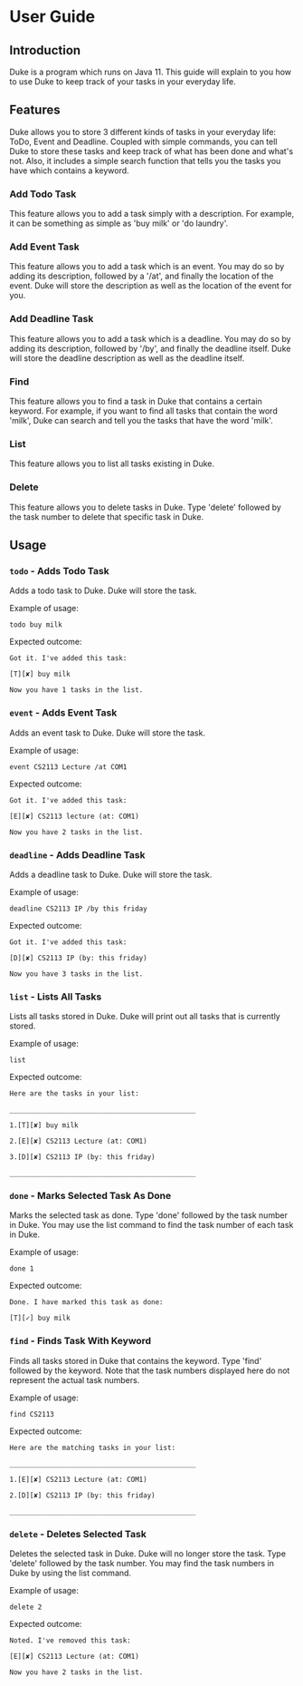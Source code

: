 # User Guide

## Introduction
Duke is a program which runs on Java 11. This guide will explain to you how to use Duke to keep track of your tasks in your everyday life.

## Features 
Duke allows you to store 3 different kinds of tasks in your everyday life: ToDo, Event and Deadline. Coupled with simple commands, you can tell Duke to store these tasks and keep track of what has been done and what's not. Also, it includes a simple search function that tells you the tasks you have which contains a keyword.

### Add Todo Task
This feature allows you to add a task simply with a description. For example, it can be something as simple as 'buy milk' or 'do laundry'.

### Add Event Task
This feature allows you to add a task which is an event. You may do so by adding its description, followed by a '/at', and finally the location of the event. Duke will store the description as well as the location of the event for you.

### Add Deadline Task
This feature allows you to add a task which is a deadline. You may do so by adding its description, followed by '/by', and finally the deadline itself. Duke will store the deadline description as well as the deadline itself.

### Find
This feature allows you to find a task in Duke that contains a certain keyword. For example, if you want to find all tasks that contain the word 'milk', Duke can search and tell you the tasks that have the word 'milk'.

### List
This feature allows you to list all tasks existing in Duke.

### Delete
This feature allows you to delete tasks in Duke. Type 'delete' followed by the task number to delete that specific task in Duke.

## Usage

### `todo` - Adds Todo Task

Adds a todo task to Duke. Duke will store the task.

Example of usage: 

`todo buy milk`

Expected outcome:

`Got it. I've added this task:`
   
`[T][✘] buy milk`

`Now you have 1 tasks in the list.`

### `event` - Adds Event Task

Adds an event task to Duke. Duke will store the task.

Example of usage: 

`event CS2113 Lecture /at COM1`

Expected outcome:

`Got it. I've added this task:`
    
`[E][✘] CS2113 lecture (at: COM1)`
 
`Now you have 2 tasks in the list.`
 
 
### `deadline` - Adds Deadline Task

Adds a deadline task to Duke. Duke will store the task.

Example of usage: 

`deadline CS2113 IP /by this friday`

Expected outcome:

`Got it. I've added this task:`
    
`[D][✘] CS2113 IP (by: this friday)`
 
`Now you have 3 tasks in the list.`

### `list` - Lists All Tasks

Lists all tasks stored in Duke. Duke will print out all tasks that is currently stored.

Example of usage:

`list`

Expected outcome:

`Here are the tasks in your list:`

`______________________________________________`

`1.[T][✘] buy milk`

`2.[E][✘] CS2113 Lecture (at: COM1)`

`3.[D][✘] CS2113 IP (by: this friday)`

`______________________________________________`

### `done` - Marks Selected Task As Done

Marks the selected task as done. Type 'done' followed by the task number in Duke. You may use the list command to find the task number of each task in Duke.

Example of usage:

`done 1`

Expected outcome:

`Done. I have marked this task as done:`

`[T][✓] buy milk`

### `find` - Finds Task With Keyword

Finds all tasks stored in Duke that contains the keyword. Type 'find' followed by the keyword. Note that the task numbers displayed here do not represent the actual task numbers.

Example of usage:

`find CS2113`

Expected outcome:

`Here are the matching tasks in your list:`

`______________________________________________`

`1.[E][✘] CS2113 Lecture (at: COM1)`

`2.[D][✘] CS2113 IP (by: this friday)`

`______________________________________________`
 
### `delete` - Deletes Selected Task

Deletes the selected task in Duke. Duke will no longer store the task. Type 'delete' followed by the task number. You may find the task numbers in Duke by using the list command.

Example of usage:

`delete 2`

Expected outcome:

`Noted. I've removed this task:`

`[E][✘] CS2113 Lecture (at: COM1)`

`Now you have 2 tasks in the list.`




